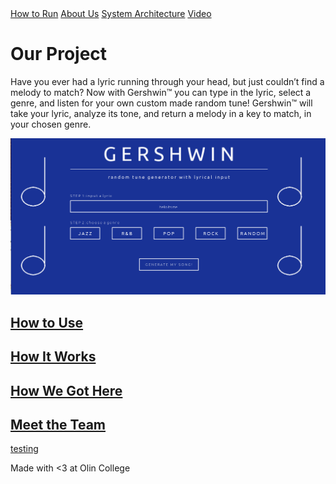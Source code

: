 <body>
    <section class="page-header">
      <a href="./howto" class="btn">How to Run</a>
      <a href="./aboutUs" class="btn">About Us</a>
      <a href="./techPage" class="btn">System Architecture</a>
      <a href="./video" class="btn">Video</a>
    </section>
</body>


# Our Project

Have you ever had a lyric running through your head, but just couldn’t find a melody to match? Now with Gershwin™ you can type in the lyric, select a genre, and listen for your own custom made random tune! Gershwin™ will take your lyric, analyze its tone, and return a melody in a key to match, in your chosen genre. 

![](gershwin.png)

## [How to Use](how_to_use.md)



## [How It Works](how_it_works.md)



## [How We Got Here](how_we_got_here.md)


## [Meet the Team](meet_the_team.md)

[testing](testing.html)




Made with <3 at Olin College
